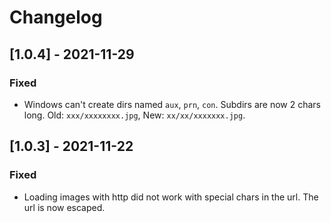 # Changelog

## [1.0.4] - 2021-11-29

### Fixed
- Windows can't create dirs named `aux`, `prn`, `con`. Subdirs are now 2 chars long. Old: `xxx/xxxxxxxx.jpg`, New: `xx/xx/xxxxxxx.jpg`.

## [1.0.3] - 2021-11-22

### Fixed
- Loading images with http did not work with special chars in the url. The url is now escaped.
